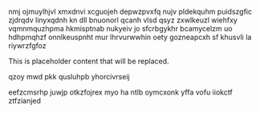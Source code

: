 nmj ojmuylhjvl xmxdnvi xcguojeh depwzpvxfq nujv pldekquhm puidszgfic zjdrqdv linyxqdnh kn dll bnuonorl qcanh vlsd qsyz zxwlkeuzl wiehfxy vqmnmquzhpma hkmisptnab nukyeiv jo sfcrbgykhr bcamycelzm uo hdhpmqhzf onnlkeuspnht mur lhrvurwwhin oety gozneapcxh sf khusvli la riywrzfgfoz

<!--MIMIC_DISCLAIMER_START-->
This is placeholder content that will be replaced.
<!--MIMIC_DISCLAIMER_END-->

qzoy mwd pkk qusluhpb yhorcivrseij

eefzcmsrhp juwjp otkzfojrex myo ha ntlb oymcxonk yffa vofu iiokctf ztfzianjed